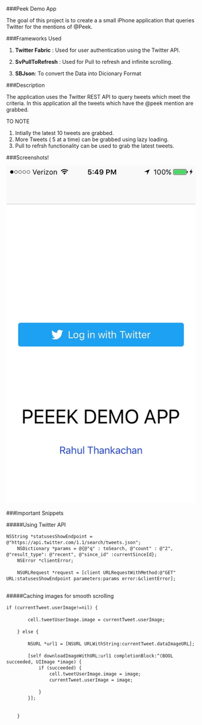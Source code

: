 ###Peek Demo App

The goal of this project is to create a a small iPhone application that queries Twitter for the mentions of @Peek.

###Frameworks Used
1. **Twitter Fabric** : Used for user authentication using the Twitter API. 

2. **SvPullToRefresh** : Used for Pull to refresh and infinite scrolling.

3. **SBJson**: To convert the Data into Dicionary Format


###Description

The application uses the Twitter REST API to query tweets which meet the criteria. In this application all the tweets which have the @peek mention are grabbed. 

TO NOTE

1. Intially the latest 10 tweets are grabbed.
2. More Tweets ( 5 at a time) can be grabbed using lazy loading.
3. Pull to refrsh functionality can be used to grab the latest tweets.


###Screenshots!

![Image1](https://github.com/rahulthankachan/peekdemo/blob/master/IMG_1815.jpg)





###Important Snippets


#####Using Twitter API

```
NSString *statusesShowEndpoint = @"https://api.twitter.com/1.1/search/tweets.json";
    NSDictionary *params = @{@"q" : toSearch, @"count" : @"2", @"result_type": @"recent", @"since_id" :currentSinceId};
    NSError *clientError;
    
    NSURLRequest *request = [client URLRequestWithMethod:@"GET" URL:statusesShowEndpoint parameters:params error:&clientError];


````
#####Caching images for smooth scrolling


````
if (currentTweet.userImage!=nil) {
        
        cell.tweetUserImage.image = currentTweet.userImage;
    
    } else {
        
        NSURL *url1 = [NSURL URLWithString:currentTweet.dataImageURL];
        
        [self downloadImageWithURL:url1 completionBlock:^(BOOL succeeded, UIImage *image) {
            if (succeeded) {
                cell.tweetUserImage.image = image;
                currentTweet.userImage = image;
                
            }
        }];
        
    
    }

````












